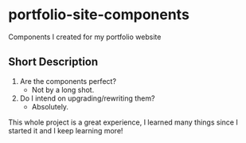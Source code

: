# portfolio-site-components
Components I created for my portfolio website

## Short Description

1. Are the components perfect? 
    - Not by a long shot.
2. Do I intend on upgrading/rewriting them?
    - Absolutely.

This whole project is a great experience, I learned many things since I started it and I keep learning more! 
